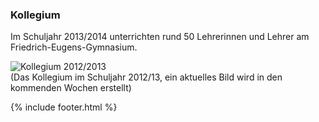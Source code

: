 ---
---

### Kollegium

Im Schuljahr 2013/2014 unterrichten rund 50 Lehrerinnen und Lehrer am Friedrich-Eugens-Gymnasium.

<img class="img-thumbnail" alt="Kollegium 2012/2013" src="{% for Kollegium in site.data.img %}{{ k12.url }}{% endfor %}" /><br />
(Das Kollegium im Schuljahr 2012/13, ein aktuelles Bild wird in den kommenden Wochen erstellt)

{% include footer.html %}
